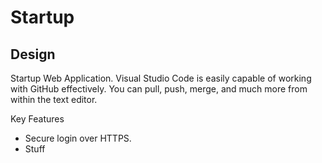 # Startup

## Design

Startup Web Application.
Visual Studio Code is easily capable of working with GitHub effectively. You can pull, push, merge, and much more from within the text editor.

Key Features

- Secure login over HTTPS.
- Stuff


